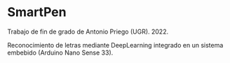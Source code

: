 # SmartPen
Trabajo de fin de grado de Antonio Priego (UGR). 2022.

Reconocimiento de letras mediante DeepLearning integrado en un sistema embebido (Arduino Nano Sense 33).
